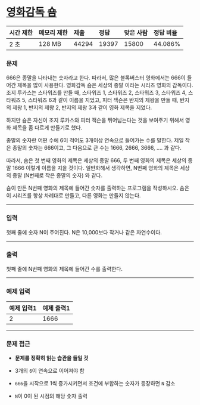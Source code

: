 # [영화감독 숌](https://www.acmicpc.net/problem/1436)

<div align = center>

| 시간 제한 | 메모리 제한 | 제출  | 정답  | 맞은 사람 | 정답 비율 |
| :-------- | :---------- | :---- | :---- | :-------- | :-------- |
| 2 초      | 128 MB      | 44294 | 19397 | 15800     | 44.086%   |

</div>

### 문제

666은 종말을 나타내는 숫자라고 한다. 따라서, 많은 블록버스터 영화에서는 666이 들어간 제목을 많이 사용한다. 영화감독 숌은 세상의 종말 이라는 시리즈 영화의 감독이다. 조지 루카스는 스타워즈를 만들 때, 스타워즈 1, 스타워즈 2, 스타워즈 3, 스타워즈 4, 스타워즈 5, 스타워즈 6과 같이 이름을 지었고, 피터 잭슨은 반지의 제왕을 만들 때, 반지의 제왕 1, 반지의 제왕 2, 반지의 제왕 3과 같이 영화 제목을 지었다.

하지만 숌은 자신이 조지 루카스와 피터 잭슨을 뛰어넘는다는 것을 보여주기 위해서 영화 제목을 좀 다르게 만들기로 했다.

종말의 숫자란 어떤 수에 6이 적어도 3개이상 연속으로 들어가는 수를 말한다. 제일 작은 종말의 숫자는 666이고, 그 다음으로 큰 수는 1666, 2666, 3666, .... 과 같다.

따라서, 숌은 첫 번째 영화의 제목은 세상의 종말 666, 두 번째 영화의 제목은 세상의 종말 1666 이렇게 이름을 지을 것이다. 일반화해서 생각하면, N번째 영화의 제목은 세상의 종말 (N번째로 작은 종말의 숫자) 와 같다.

숌이 만든 N번째 영화의 제목에 들어간 숫자를 출력하는 프로그램을 작성하시오. 숌은 이 시리즈를 항상 차례대로 만들고, 다른 영화는 만들지 않는다.

---

### 입력

첫째 줄에 숫자 N이 주어진다. N은 10,000보다 작거나 같은 자연수이다.

---

### 출력

첫째 줄에 N번째 영화의 제목에 들어간 수를 출력한다.

---

### 예제 입력

| 예제 입력1 | 예제 출력1 |
| :--------- | :--------- |
| 2          | 1666       |

---

### 문제 접근

  - **문제를 정확히 읽는 습관을 들일 것**

  - 3개의 `6`이 연속으로 이어져야 함

  - `666`을 시작으로 1씩 증가시키면서 조건에 부합하는 숫자가 등장하면 `N` 감소

  - `N`이 0이 된 시점의 해당 숫자 출력